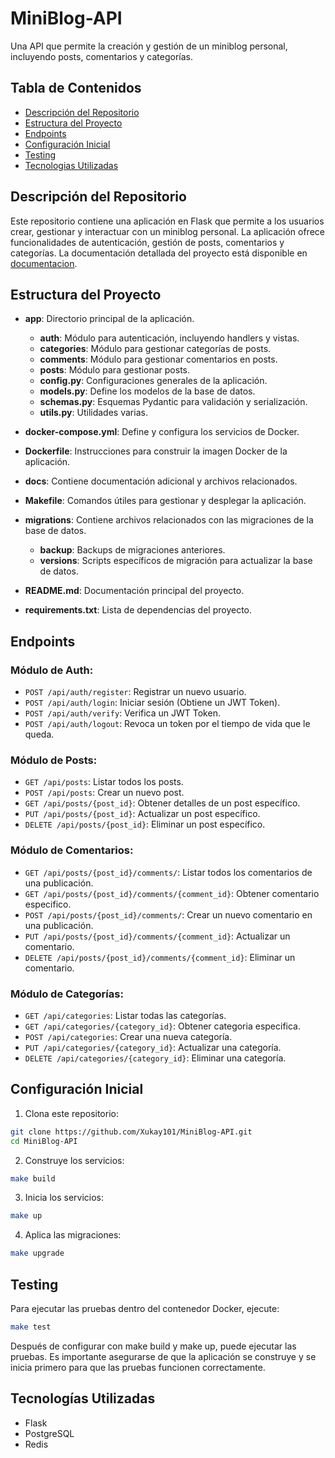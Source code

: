 # MiniBlog-API

Una API que permite la creación y gestión de un miniblog personal, incluyendo posts, comentarios y categorías.

## Tabla de Contenidos

- [Descripción del Repositorio](#descripción-del-repositorio)
- [Estructura del Proyecto](#estructura-del-proyecto)
- [Endpoints](#endpoints)
- [Configuración Inicial](#configuración-inicial)
- [Testing](#testing)
- [Tecnologias Utilizadas](#tecnologías-utilizadas)

## Descripción del Repositorio

Este repositorio contiene una aplicación en Flask que permite a los usuarios crear, gestionar y interactuar con un miniblog personal. La aplicación ofrece funcionalidades de autenticación, gestión de posts, comentarios y categorías.
La documentación detallada del proyecto está disponible en [documentacion](https://Xukay101.github.io/MiniBlog-API/).

## Estructura del Proyecto

- **app**: Directorio principal de la aplicación.
  - **auth**: Módulo para autenticación, incluyendo handlers y vistas.
  - **categories**: Módulo para gestionar categorías de posts.
  - **comments**: Módulo para gestionar comentarios en posts.
  - **posts**: Módulo para gestionar posts.
  - **config.py**: Configuraciones generales de la aplicación.
  - **models.py**: Define los modelos de la base de datos.
  - **schemas.py**: Esquemas Pydantic para validación y serialización.
  - **utils.py**: Utilidades varias.

- **docker-compose.yml**: Define y configura los servicios de Docker.
- **Dockerfile**: Instrucciones para construir la imagen Docker de la aplicación.
- **docs**: Contiene documentación adicional y archivos relacionados.
- **Makefile**: Comandos útiles para gestionar y desplegar la aplicación.
- **migrations**: Contiene archivos relacionados con las migraciones de la base de datos.
  - **backup**: Backups de migraciones anteriores.
  - **versions**: Scripts específicos de migración para actualizar la base de datos.

- **README.md**: Documentación principal del proyecto.
- **requirements.txt**: Lista de dependencias del proyecto.

## Endpoints

### Módulo de Auth:
- `POST /api/auth/register`: Registrar un nuevo usuario.
- `POST /api/auth/login`: Iniciar sesión (Obtiene un JWT Token).
- `POST /api/auth/verify`: Verifica un JWT Token.
- `POST /api/auth/logout`: Revoca un token por el tiempo de vida que le queda.

### Módulo de Posts:
- `GET /api/posts`: Listar todos los posts.
- `POST /api/posts`: Crear un nuevo post.
- `GET /api/posts/{post_id}`: Obtener detalles de un post específico.
- `PUT /api/posts/{post_id}`: Actualizar un post específico.
- `DELETE /api/posts/{post_id}`: Eliminar un post específico.

### Módulo de Comentarios:
- `GET /api/posts/{post_id}/comments/`: Listar todos los comentarios de una publicación.
- `GET /api/posts/{post_id}/comments/{comment_id}`: Obtener comentario especifico.
- `POST /api/posts/{post_id}/comments/`: Crear un nuevo comentario en una publicación.
- `PUT /api/posts/{post_id}/comments/{comment_id}`: Actualizar un comentario.
- `DELETE /api/posts/{post_id}/comments/{comment_id}`: Eliminar un comentario.

### Módulo de Categorías:
- `GET /api/categories`: Listar todas las categorías.
- `GET /api/categories/{category_id}`: Obtener categoria especifica.
- `POST /api/categories`: Crear una nueva categoría.
- `PUT /api/categories/{category_id}`: Actualizar una categoría.
- `DELETE /api/categories/{category_id}`: Eliminar una categoría.

## Configuración Inicial
1. Clona este repositorio:
```bash
git clone https://github.com/Xukay101/MiniBlog-API.git
cd MiniBlog-API
```
2. Construye los servicios:
```bash
make build
```
3. Inicia los servicios:
```bash
make up
```
4. Aplica las migraciones:
```bash
make upgrade
```

## Testing
Para ejecutar las pruebas dentro del contenedor Docker, ejecute:
```bash
make test
```
Después de configurar con make build y make up, puede ejecutar las pruebas. Es importante asegurarse de que la aplicación se construye y se inicia primero para que las pruebas funcionen correctamente.

## Tecnologías Utilizadas
*  Flask
*  PostgreSQL
*  Redis
